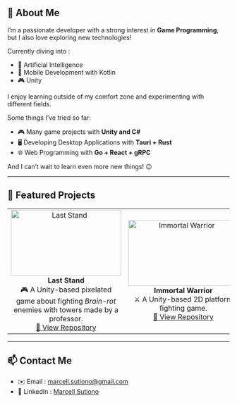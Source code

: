 ## 🤵 About Me
I’m a passionate developer with a strong interest in **Game Programming**, but I also love exploring new technologies!

Currently diving into :
- 🤖 Artificial Intelligence
- 📱 Mobile Development with Kotlin
- 🎮 Unity

I enjoy learning outside of my comfort zone and experimenting with different fields.  

Some things I’ve tried so far:
- 🎮 Many game projects with **Unity and C#**
- 🖥️ Developing Desktop Applications with **Tauri + Rust**  
- 🌐 Web Programming with **Go + React + gRPC**  

And I can’t wait to learn even more new things! 😉

---

## 🚀 Featured Projects

<table>
  <tr>
    <td align="center" width="50%">
      <img src="https://via.placeholder.com/250x150?text=Last+Stand" width="250" height="150" alt="Last Stand"/><br>
      <b>Last Stand</b><br>
      🎮 A Unity-based pixelated game about fighting <i>Brain-rot</i> enemies with towers made by a professor.<br>
      <a href="https://github.com/MarcellSutiono/Last-Stand">🔗 View Repository</a>
    </td>
    <td align="center" width="50%">
      <img src="https://via.placeholder.com/250x150?text=Immortal+Warrior" width="250" height="150" alt="Immortal Warrior"/><br>
      <b>Immortal Warrior</b><br>
      ⚔️ A Unity-based 2D platform fighting game.<br>
      <a href="https://github.com/MarcellSutiono/Immortal-Warrior">🔗 View Repository</a>
    </td>
  </tr>
</table>

---

## 📫 Contact Me
- ✉️ Email : [marcell.sutiono@gmail.com](mailto:marcell.sutiono@gmail.com)  
- 💼 LinkedIn : [Marcell Sutiono](https://www.linkedin.com/in/marcell-sutiono-a76664310/)  
